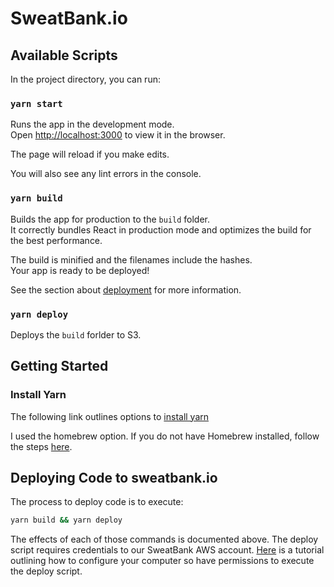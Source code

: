 # SweatBank.io

## Available Scripts

In the project directory, you can run:

### `yarn start`

Runs the app in the development mode.  
Open [http://localhost:3000](http://localhost:3000) to view it in the browser.

The page will reload if you make edits.

You will also see any lint errors in the console.

### `yarn build`

Builds the app for production to the `build` folder.  
It correctly bundles React in production mode and optimizes the build for the best performance.

The build is minified and the filenames include the hashes.  
Your app is ready to be deployed!

See the section about [deployment](https://facebook.github.io/create-react-app/docs/deployment) for more information.

### `yarn deploy`

Deploys the `build` forlder to S3.

## Getting Started

### Install Yarn

The following link outlines options to [install yarn](https://classic.yarnpkg.com/en/docs/install/#mac-stable)

I used the homebrew option. If you do not have Homebrew installed, follow the steps [here](https://brew.sh/).

## Deploying Code to sweatbank.io

The process to deploy code is to execute:

```bash
yarn build && yarn deploy
```

The effects of each of those commands is documented above. The deploy script requires credentials to our SweatBank AWS account. [Here](https://docs.aws.amazon.com/cli/latest/userguide/cli-configure-quickstart.html#cli-configure-quickstart-creds) is a tutorial outlining how to configure your computer so have permissions to execute the deploy script.
